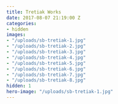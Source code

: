 ```yaml
---
title: Tretiak Works
date: 2017-08-07 21:19:00 Z
categories:
- hidden
images:
- "/uploads/sb-tretiak-1.jpg"
- "/uploads/sb-tretiak-2.jpg"
- "/uploads/sb-tretiak-3.jpg"
- "/uploads/sb-tretiak-4.jpg"
- "/uploads/sb-tretiak-5.jpg"
- "/uploads/sb-tretiak-6.jpg"
- "/uploads/sb-tretiak-7.jpg"
- "/uploads/sb-tretiak-8.jpg"
hidden: 1
hero-image: "/uploads/sb-tretiak-1.jpg"
---
```


